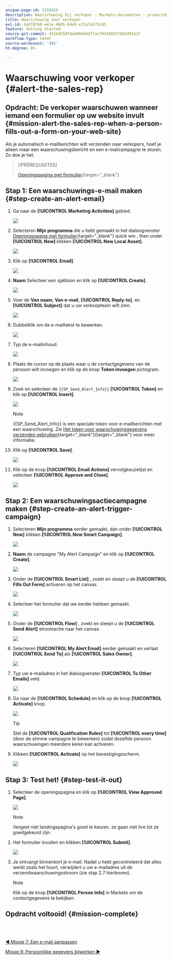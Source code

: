 ```yaml
---
unique-page-id: 2359424
description: Waarschuwing bij verkoper - Marketo-documenten - productdocumentatie
title: Waarschuwing voor verkoper
exl-id: 4ad7d7b8-ee1e-4605-b4e0-e72a7e573c05
feature: Getting Started
source-git-commit: 431bd258f9a68bbb9df7acf043085578d3d91b1f
workflow-type: tm+mt
source-wordcount: '342'
ht-degree: 0%

---
```


# Waarschuwing voor verkoper {#alert-the-sales-rep}

## Opdracht: De verkoper waarschuwen wanneer iemand een formulier op uw website invult {#mission-alert-the-sales-rep-when-a-person-fills-out-a-form-on-your-web-site}

Als je automatisch e-mailberichten wilt verzenden naar verkopers, hoef je alleen maar een waarschuwingsbericht en een e-mailcampagne te sturen. Zo doe je het.

>[!PREREQUISITES]
>
>[Openingspagina met formulier](/help/marketo/getting-started/quick-wins/landing-page-with-a-form.md){target="_blank"}

## Stap 1: Een waarschuwings-e-mail maken {#step-create-an-alert-email}

1. Ga naar de **[!UICONTROL Marketing Activities]** gebied.

   ![](assets/alert-the-sales-rep-1.png)

1. Selecteren **Mijn programma** die u hebt gemaakt in het dialoogvenster [Openingspagina met formulier](/help/marketo/getting-started/quick-wins/landing-page-with-a-form.md){target="_blank"} quick win , then under **[!UICONTROL New]** klikken **[!UICONTROL New Local Asset]**.

   ![](assets/alert-the-sales-rep-2.png)

1. Klik op **[!UICONTROL Email]**.

   ![](assets/alert-the-sales-rep-3.png)

1. **Naam** Selecteer een sjabloon en klik op **[!UICONTROL Create]**.

   ![](assets/alert-the-sales-rep-4.png)

1. Voer de **Van naam**, **Van e-mail**, **[!UICONTROL Reply-to]**, en **[!UICONTROL Subject]** dat u uw verkoopteam wilt zien.

   ![](assets/alert-the-sales-rep-5.png)

1. Dubbelklik om de e-mailtekst te bewerken.

   ![](assets/alert-the-sales-rep-6.png)

1. Typ de e-mailinhoud.

   ![](assets/alert-the-sales-rep-7.png)

1. Plaats de cursor op de plaats waar u de contactgegevens van de persoon wilt invoegen en klik op de knop **Token invoegen** pictogram.

   ![](assets/alert-the-sales-rep-8.png)

1. Zoek en selecteer de `{{SP_Send_Alert_Info}}` **[!UICONTROL Token]** en klik op **[!UICONTROL Insert]**.

   ![](assets/alert-the-sales-rep-9.png)

   >[!NOTE]
   >
   >{{SP_Send_Alert_Info}} is een speciale token voor e-mailberichten met een waarschuwing. Zie [Het token voor waarschuwinggegevens verzenden gebruiken](/help/marketo/product-docs/email-marketing/general/using-tokens/use-the-send-alert-info-token.md){target="_blank"}{target="_blank"} voor meer informatie.

1. Klik op **[!UICONTROL Save]**.

   ![](assets/alert-the-sales-rep-10.png)

1. Klik op de knop **[!UICONTROL Email Actions]** vervolgkeuzelijst en selecteer **[!UICONTROL Approve and Close]**.

   ![](assets/alert-the-sales-rep-11.png)

## Stap 2: Een waarschuwingsactiecampagne maken {#step-create-an-alert-trigger-campaign}

1. Selecteren **Mijn programma** eerder gemaakt, dan onder **[!UICONTROL New]** klikken **[!UICONTROL New Smart Campaign]**.

   ![](assets/alert-the-sales-rep-12.png)

1. **Naam** de campagne &quot;My Alert Campaign&quot; en klik op **[!UICONTROL Create]**.

   ![](assets/alert-the-sales-rep-13.png)

1. Onder de **[!UICONTROL Smart List]** , zoekt en sleept u de **[!UICONTROL Fills Out Form]** activeren op het canvas.

   ![](assets/alert-the-sales-rep-14.png)

1. Selecteer het formulier dat we eerder hebben gemaakt.

   ![](assets/alert-the-sales-rep-15.png)

1. Onder de **[!UICONTROL Flow]** , zoekt en sleept u de **[!UICONTROL Send Alert]** stroomactie naar het canvas.

   ![](assets/alert-the-sales-rep-16.png)

1. Selecteren **[!UICONTROL My Alert Email]** eerder gemaakt en verlaat **[!UICONTROL Send To]** als **[!UICONTROL Sales Owner]**.

   ![](assets/alert-the-sales-rep-17.png)

1. Typ uw e-mailadres in het dialoogvenster **[!UICONTROL To Other Emails]** veld.

   ![](assets/alert-the-sales-rep-18.png)

1. Ga naar de **[!UICONTROL Schedule]** en klik op de knop **[!UICONTROL Activate]** knop.

   ![](assets/alert-the-sales-rep-19.png)

   >[!TIP]
   >
   >Stel de **[!UICONTROL Qualification Rules]** tot **[!UICONTROL every time]** (door de slimme campagne te bewerken) zodat dezelfde persoon waarschuwingen meerdere keren kan activeren.

1. Klikken **[!UICONTROL Activate]** op het bevestigingsscherm.

   ![](assets/alert-the-sales-rep-20.png)

## Stap 3: Test het! {#step-test-it-out}

1. Selecteer de openingspagina en klik op **[!UICONTROL View Approved Page]**.

   ![](assets/alert-the-sales-21.png)

   >[!NOTE]
   >
   >Vergeet niet landingspagina&#39;s goed te keuren. ze gaan niet live tot ze goedgekeurd zijn.

1. Het formulier invullen en klikken **[!UICONTROL Submit]**.

   ![](assets/alert-the-sales-22.png)

1. Je ontvangt binnenkort je e-mail. Nadat u hebt gecontroleerd dat alles werkt zoals het hoort, verwijdert u uw e-mailadres uit de verzendwaarschuwingsstroom (zie stap 2.7 hierboven).

   >[!NOTE]
   >
   >Klik op de knop **[!UICONTROL Person Info]** in Marketo om de contactgegevens te bekijken.

## Opdracht voltooid! {#mission-complete}

<br> 

[◄ Missie 7: Een e-mail aanpassen](/help/marketo/getting-started/quick-wins/personalize-an-email.md)

[Missie 9: Persoonlijke gegevens bijwerken ►](/help/marketo/getting-started/quick-wins/update-person-data.md)
